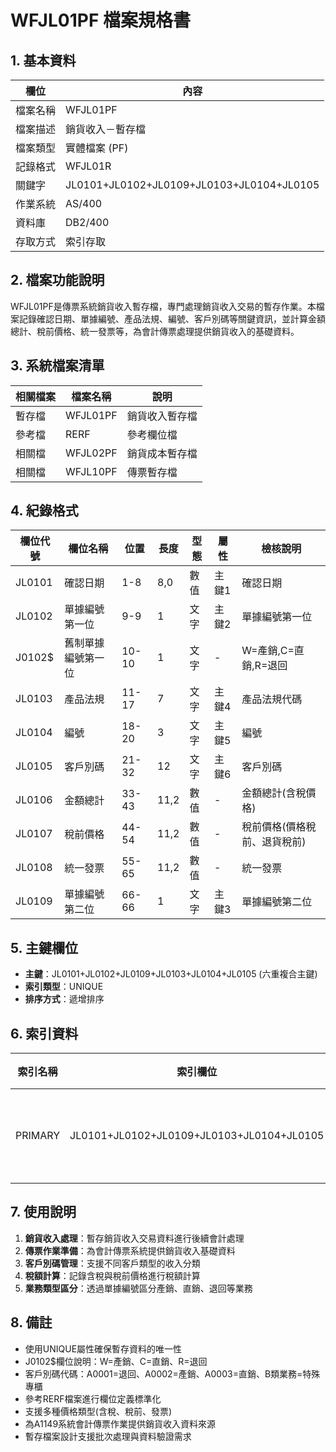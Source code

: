 # WFJL01PF 檔案規格書

## 1. 基本資料

| 欄位 | 內容 |
|------|------|
| 檔案名稱 | WFJL01PF |
| 檔案描述 | 銷貨收入－暫存檔 |
| 檔案類型 | 實體檔案 (PF) |
| 記錄格式 | WFJL01R |
| 關鍵字 | JL0101+JL0102+JL0109+JL0103+JL0104+JL0105 |
| 作業系統 | AS/400 |
| 資料庫 | DB2/400 |
| 存取方式 | 索引存取 |

## 2. 檔案功能說明

WFJL01PF是傳票系統銷貨收入暫存檔，專門處理銷貨收入交易的暫存作業。本檔案記錄確認日期、單據編號、產品法規、編號、客戶別碼等關鍵資訊，並計算金額總計、稅前價格、統一發票等，為會計傳票處理提供銷貨收入的基礎資料。

## 3. 系統檔案清單

| 相關檔案 | 檔案名稱 | 說明 |
|----------|----------|------|
| 暫存檔 | WFJL01PF | 銷貨收入暫存檔 |
| 參考檔 | RERF | 參考欄位檔 |
| 相關檔 | WFJL02PF | 銷貨成本暫存檔 |
| 相關檔 | WFJL10PF | 傳票暫存檔 |

## 4. 紀錄格式

| 欄位代號 | 欄位名稱 | 位置 | 長度 | 型態 | 屬性 | 檢核說明 |
|----------|----------|------|------|------|------|----------|
| JL0101 | 確認日期 | 1-8 | 8,0 | 數值 | 主鍵1 | 確認日期 |
| JL0102 | 單據編號第一位 | 9-9 | 1 | 文字 | 主鍵2 | 單據編號第一位 |
| J0102$ | 舊制單據編號第一位 | 10-10 | 1 | 文字 | - | W=產銷,C=直銷,R=退回 |
| JL0103 | 產品法規 | 11-17 | 7 | 文字 | 主鍵4 | 產品法規代碼 |
| JL0104 | 編號 | 18-20 | 3 | 文字 | 主鍵5 | 編號 |
| JL0105 | 客戶別碼 | 21-32 | 12 | 文字 | 主鍵6 | 客戶別碼 |
| JL0106 | 金額總計 | 33-43 | 11,2 | 數值 | - | 金額總計(含稅價格) |
| JL0107 | 稅前價格 | 44-54 | 11,2 | 數值 | - | 稅前價格(價格稅前、退貨稅前) |
| JL0108 | 統一發票 | 55-65 | 11,2 | 數值 | - | 統一發票 |
| JL0109 | 單據編號第二位 | 66-66 | 1 | 文字 | 主鍵3 | 單據編號第二位 |

## 5. 主鍵欄位

- **主鍵**：JL0101+JL0102+JL0109+JL0103+JL0104+JL0105 (六重複合主鍵)
- **索引類型**：UNIQUE
- **排序方式**：遞增排序

## 6. 索引資料

| 索引名稱 | 索引欄位 | 索引類型 | 說明 |
|----------|----------|----------|------|
| PRIMARY | JL0101+JL0102+JL0109+JL0103+JL0104+JL0105 | UNIQUE | 主索引，銷貨收入複合鍵 |

## 7. 使用說明

1. **銷貨收入處理**：暫存銷貨收入交易資料進行後續會計處理
2. **傳票作業準備**：為會計傳票系統提供銷貨收入基礎資料
3. **客戶別碼管理**：支援不同客戶類型的收入分類
4. **稅額計算**：記錄含稅與稅前價格進行稅額計算
5. **業務類型區分**：透過單據編號區分產銷、直銷、退回等業務

## 8. 備註

- 使用UNIQUE屬性確保暫存資料的唯一性
- J0102$欄位說明：W=產銷、C=直銷、R=退回
- 客戶別碼代碼：A0001=退回、A0002=產銷、A0003=直銷、B類業務=特殊專櫃
- 參考RERF檔案進行欄位定義標準化
- 支援多種價格類型(含稅、稅前、發票)
- 為A1149系統會計傳票作業提供銷貨收入資料來源
- 暫存檔案設計支援批次處理與資料驗證需求 